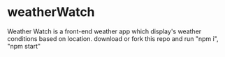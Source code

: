 # weatherWatch
Weather Watch is a front-end weather app which display's weather conditions based on location.
download or fork this repo and run "npm i", "npm start"
